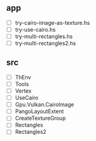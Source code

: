 app
---

* [ ] try-cairo-image-as-texture.hs
* [ ] try-use-cairo.hs
* [ ] try-multi-rectangles.hs
* [ ] try-multi-rectangles2.hs

src
---

* [ ] ThEnv
* [ ] Tools
* [ ] Vertex
* [ ] UseCairo
* [ ] Gpu.Vulkan.CairoImage
* [ ] PangoLayoutExtent
* [ ] CreateTextureGroup
* [ ] Rectangles
* [ ] Rectangles2
